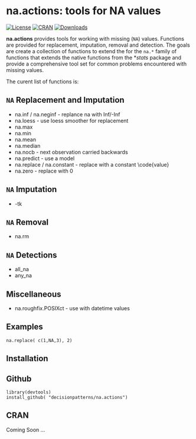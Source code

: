 na.actions: tools for NA values
==========

[![License](http://img.shields.io/badge/R_Bridge-GPL%20%28%3E=%202%29-brightgreen.svg?style=flat)](http://www.gnu.org/licenses/gpl-2.0.html)
[![CRAN](http://www.r-pkg.org/badges/version/na.actions)](https://cran.rstudio.com/web/packages/na.actions/index.html)
[![Downloads](http://cranlogs.r-pkg.org/badges/na.actions?color=brightgreen)](http://www.r-pkg.org/pkg/na.actions)


**na.actions** provides tools for working with missing (`NA`) values. Functions 
are provided for replacement, imputation, removal and detection. 
The goals are create a collection of functions to extend the for the `na.*` 
family of functions that extends the native functions from the **stats* package 
and provide a comprehensive tool set for common problems encountered with 
missing values.


The curent list of functions is:

## `NA` Replacement and Imputation
 * na.inf / na.neginf - replance na with Inf/-Inf
 * na.loess - use loess smoother for replacement
 * na.max 
 * na.min 
 * na.mean
 * na.median
 * na.nocb - next observation carried backwards
 * na.predict - use a model 
 * na.replace / na.constant - replace with a constant \code{value}
 * na.zero - replace with 0 


## `NA` Imputation 

 * -tk


## `NA` Removal

 * na.rm 


## `NA` Detections

 * all_na
 * any_na


## Miscellaneous

 * na.roughfix.POSIXct - use with datetime values
 

Examples
----------

    na.replace( c(1,NA,3), 2)
  
  
Installation
----------

## Github 

    library(devtools)
    install_github( "decisionpatterns/na.actions")
    
## CRAN 

Coming Soon ...
  
